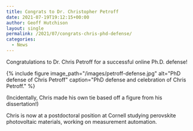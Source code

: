 ```yaml
---
title: Congrats to Dr. Christopher Petroff
date: 2021-07-19T19:12:15+00:00
author: Geoff Hutchison
layout: single
permalink: /2021/07/congrats-chris-phd-defense/
categories:
  - News
---
```


Congratulations to Dr. Chris Petroff for a successful online Ph.D. defense!

{% include figure image_path="/images/petroff-defense.jpg" alt="PhD defense of Chris Petroff" caption="PhD defense and celebration of Chris Petroff." %}

(Incidentally, Chris made his own tie based off a figure from his dissertation!)

Chris is now at a postdoctoral position at Cornell studying perovskite photovoltaic materials, working on measurement automation.